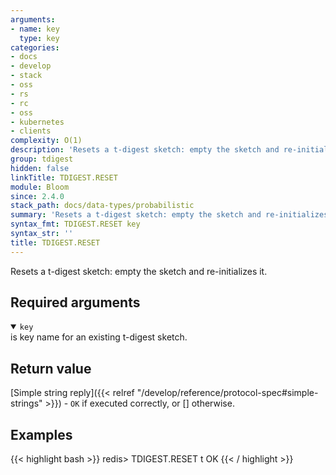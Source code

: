 ```yaml
---
arguments:
- name: key
  type: key
categories:
- docs
- develop
- stack
- oss
- rs
- rc
- oss
- kubernetes
- clients
complexity: O(1)
description: 'Resets a t-digest sketch: empty the sketch and re-initializes it.'
group: tdigest
hidden: false
linkTitle: TDIGEST.RESET
module: Bloom
since: 2.4.0
stack_path: docs/data-types/probabilistic
summary: 'Resets a t-digest sketch: empty the sketch and re-initializes it.'
syntax_fmt: TDIGEST.RESET key
syntax_str: ''
title: TDIGEST.RESET
---
```

Resets a t-digest sketch: empty the sketch and re-initializes it.

## Required arguments
<details open><summary><code>key</code></summary>
is key name for an existing t-digest sketch.
</details>

## Return value

[Simple string reply]({{< relref "/develop/reference/protocol-spec#simple-strings" >}}) - `OK` if executed correctly, or [] otherwise.

## Examples

{{< highlight bash >}}
redis> TDIGEST.RESET t
OK
{{< / highlight >}}
